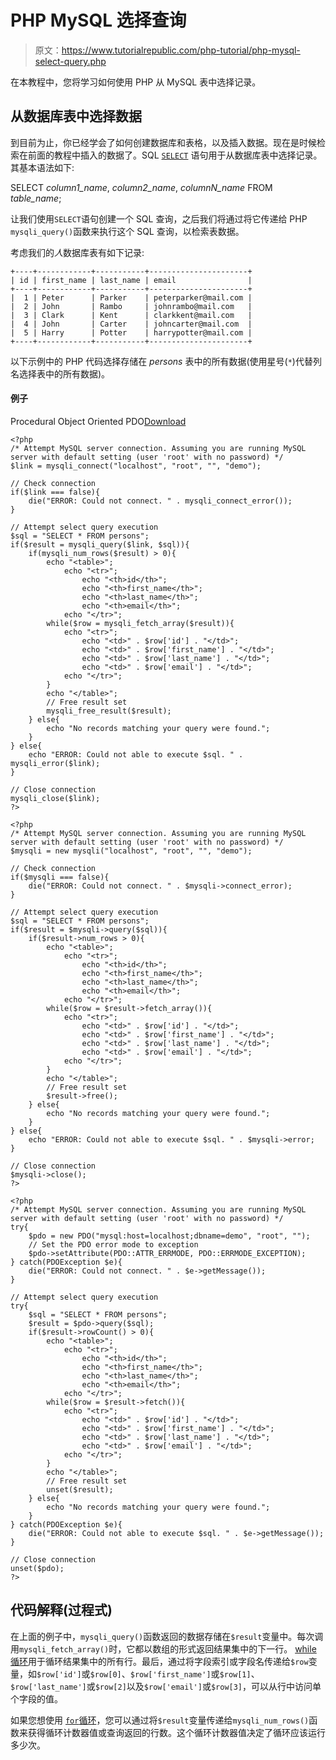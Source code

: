 # PHP MySQL 选择查询

> 原文：<https://www.tutorialrepublic.com/php-tutorial/php-mysql-select-query.php>

在本教程中，您将学习如何使用 PHP 从 MySQL 表中选择记录。

## 从数据库表中选择数据

到目前为止，你已经学会了如何创建数据库和表格，以及插入数据。现在是时候检索在前面的教程中插入的数据了。SQL [`SELECT`](../sql-tutorial/sql-select-statement.php) 语句用于从数据库表中选择记录。其基本语法如下:

SELECT *column1_name*, *column2_name*, *columnN_name* FROM *table_name*;

让我们使用`SELECT`语句创建一个 SQL 查询，之后我们将通过将它传递给 PHP `mysqli_query()`函数来执行这个 SQL 查询，以检索表数据。

考虑我们的*人*数据库表有如下记录:

```
+----+------------+-----------+----------------------+
| id | first_name | last_name | email                |
+----+------------+-----------+----------------------+
|  1 | Peter      | Parker    | peterparker@mail.com |
|  2 | John       | Rambo     | johnrambo@mail.com   |
|  3 | Clark      | Kent      | clarkkent@mail.com   |
|  4 | John       | Carter    | johncarter@mail.com  |
|  5 | Harry      | Potter    | harrypotter@mail.com |
+----+------------+-----------+----------------------+

```

以下示例中的 PHP 代码选择存储在 *persons* 表中的所有数据(使用星号(`*`)代替列名选择表中的所有数据)。

#### 例子

Procedural Object Oriented PDO[Download](../examples/bin/download-source.php?topic=php&file=mysql-select-query "Download Source Code")

```
<?php
/* Attempt MySQL server connection. Assuming you are running MySQL
server with default setting (user 'root' with no password) */
$link = mysqli_connect("localhost", "root", "", "demo");

// Check connection
if($link === false){
    die("ERROR: Could not connect. " . mysqli_connect_error());
}

// Attempt select query execution
$sql = "SELECT * FROM persons";
if($result = mysqli_query($link, $sql)){
    if(mysqli_num_rows($result) > 0){
        echo "<table>";
            echo "<tr>";
                echo "<th>id</th>";
                echo "<th>first_name</th>";
                echo "<th>last_name</th>";
                echo "<th>email</th>";
            echo "</tr>";
        while($row = mysqli_fetch_array($result)){
            echo "<tr>";
                echo "<td>" . $row['id'] . "</td>";
                echo "<td>" . $row['first_name'] . "</td>";
                echo "<td>" . $row['last_name'] . "</td>";
                echo "<td>" . $row['email'] . "</td>";
            echo "</tr>";
        }
        echo "</table>";
        // Free result set
        mysqli_free_result($result);
    } else{
        echo "No records matching your query were found.";
    }
} else{
    echo "ERROR: Could not able to execute $sql. " . mysqli_error($link);
}

// Close connection
mysqli_close($link);
?>
```

```
<?php
/* Attempt MySQL server connection. Assuming you are running MySQL
server with default setting (user 'root' with no password) */
$mysqli = new mysqli("localhost", "root", "", "demo");

// Check connection
if($mysqli === false){
    die("ERROR: Could not connect. " . $mysqli->connect_error);
}

// Attempt select query execution
$sql = "SELECT * FROM persons";
if($result = $mysqli->query($sql)){
    if($result->num_rows > 0){
        echo "<table>";
            echo "<tr>";
                echo "<th>id</th>";
                echo "<th>first_name</th>";
                echo "<th>last_name</th>";
                echo "<th>email</th>";
            echo "</tr>";
        while($row = $result->fetch_array()){
            echo "<tr>";
                echo "<td>" . $row['id'] . "</td>";
                echo "<td>" . $row['first_name'] . "</td>";
                echo "<td>" . $row['last_name'] . "</td>";
                echo "<td>" . $row['email'] . "</td>";
            echo "</tr>";
        }
        echo "</table>";
        // Free result set
        $result->free();
    } else{
        echo "No records matching your query were found.";
    }
} else{
    echo "ERROR: Could not able to execute $sql. " . $mysqli->error;
}

// Close connection
$mysqli->close();
?>
```

```
<?php
/* Attempt MySQL server connection. Assuming you are running MySQL
server with default setting (user 'root' with no password) */
try{
    $pdo = new PDO("mysql:host=localhost;dbname=demo", "root", "");
    // Set the PDO error mode to exception
    $pdo->setAttribute(PDO::ATTR_ERRMODE, PDO::ERRMODE_EXCEPTION);
} catch(PDOException $e){
    die("ERROR: Could not connect. " . $e->getMessage());
}

// Attempt select query execution
try{
    $sql = "SELECT * FROM persons";   
    $result = $pdo->query($sql);
    if($result->rowCount() > 0){
        echo "<table>";
            echo "<tr>";
                echo "<th>id</th>";
                echo "<th>first_name</th>";
                echo "<th>last_name</th>";
                echo "<th>email</th>";
            echo "</tr>";
        while($row = $result->fetch()){
            echo "<tr>";
                echo "<td>" . $row['id'] . "</td>";
                echo "<td>" . $row['first_name'] . "</td>";
                echo "<td>" . $row['last_name'] . "</td>";
                echo "<td>" . $row['email'] . "</td>";
            echo "</tr>";
        }
        echo "</table>";
        // Free result set
        unset($result);
    } else{
        echo "No records matching your query were found.";
    }
} catch(PDOException $e){
    die("ERROR: Could not able to execute $sql. " . $e->getMessage());
}

// Close connection
unset($pdo);
?>
```

## 代码解释(过程式)

在上面的例子中，`mysqli_query()`函数返回的数据存储在`$result`变量中。每次调用`mysqli_fetch_array()`时，它都以数组的形式返回结果集中的下一行。 [while 循环](php-loops.php)用于循环结果集中的所有行。最后，通过将字段索引或字段名传递给`$row`变量，如`$row['id']`或`$row[0]`、`$row['first_name']`或`$row[1]`、`$row['last_name']`或`$row[2]`以及`$row['email']`或`$row[3]`，可以从行中访问单个字段的值。

如果您想使用 [`for`循环](php-loops.php)，您可以通过将`$result`变量传递给`mysqli_num_rows()`函数来获得循环计数器值或查询返回的行数。这个循环计数器值决定了循环应该运行多少次。